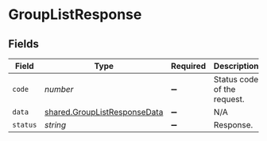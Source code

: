 # GroupListResponse


## Fields

| Field                                                                               | Type                                                                                | Required                                                                            | Description                                                                         |
| ----------------------------------------------------------------------------------- | ----------------------------------------------------------------------------------- | ----------------------------------------------------------------------------------- | ----------------------------------------------------------------------------------- |
| `code`                                                                              | *number*                                                                            | :heavy_minus_sign:                                                                  | Status code of the request.                                                         |
| `data`                                                                              | [shared.GroupListResponseData](../../../sdk/models/shared/grouplistresponsedata.md) | :heavy_minus_sign:                                                                  | N/A                                                                                 |
| `status`                                                                            | *string*                                                                            | :heavy_minus_sign:                                                                  | Response.                                                                           |